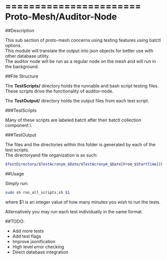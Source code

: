 =======================
Proto-Mesh/Auditor-Node
=======================

##Description

This sub section of proto-mesh concerns using testing features using batctl options.\
This module will translate the output into json objects for better use with other database utility. \
The auditor node will be run as a regular node on the mesh and will run in the background.

##File Structure

The **TestScripts/** directory holds the runnable and bash script testing files.\
These scripts drive the functionality of auditor-node.

The **TestOutput/** directory holds the output files from each test script.

###TestScripts

Many of these scripts are labeled batctl after their batctl collection component.\

###TestOutput

The files and the directories within this folder is generated by each of the test scripts.\
The directoryand file organization is as such:

```bash
$TestDirectory/$TestAcronym_$Date/$TestAcronym_$Date[From_$StartTime][For_$TestDuration].txt
```

##Usage

Simply run:

```bash
sudo sh run_all_scripts.sh $1
```

where $1 is an integer value of how many minutes you wish to run the tests.

Alternatively you may run each test individually in the same format.


##TODO:

- Add more tests
- Add test flags
- Improve jsonification
- High level error checking
- Direct database integration
